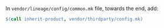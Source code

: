 In `vendor/lineage/config/common.mk` file, towards the end, add:
```makefile
$(call inherit-product, vendor/thirdparty/config.mk)
```
